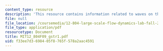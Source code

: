 ```yaml
---
content_type: resource
description: 'This resource contains information related to waves on the Gulf stream. '
file: null
file_location: /coursemedia/12-804-large-scale-flow-dynamics-lab-fall-2009/f33ee7d3698405f8765f578a2aac4591_MIT12_804F09_gstr1.pdf
file_type: application/pdf
resourcetype: Document
title: MIT12_804F09_gstr1.pdf
uid: f33ee7d3-6984-05f8-765f-578a2aac4591
---
```

